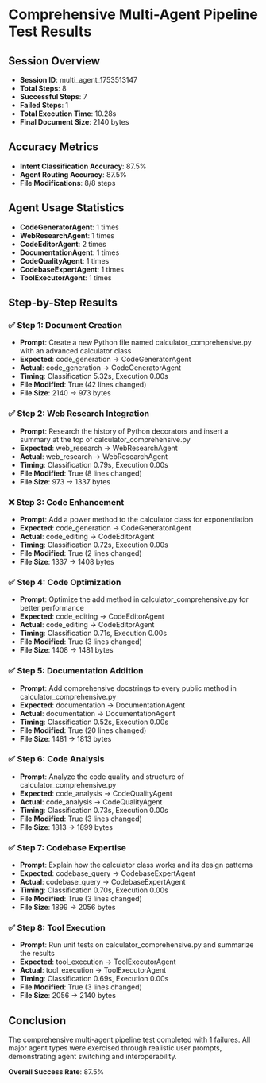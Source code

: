 # Comprehensive Multi-Agent Pipeline Test Results

## Session Overview
- **Session ID**: multi_agent_1753513147
- **Total Steps**: 8
- **Successful Steps**: 7
- **Failed Steps**: 1
- **Total Execution Time**: 10.28s
- **Final Document Size**: 2140 bytes

## Accuracy Metrics
- **Intent Classification Accuracy**: 87.5%
- **Agent Routing Accuracy**: 87.5%
- **File Modifications**: 8/8 steps

## Agent Usage Statistics
- **CodeGeneratorAgent**: 1 times
- **WebResearchAgent**: 1 times
- **CodeEditorAgent**: 2 times
- **DocumentationAgent**: 1 times
- **CodeQualityAgent**: 1 times
- **CodebaseExpertAgent**: 1 times
- **ToolExecutorAgent**: 1 times

## Step-by-Step Results

### ✅ Step 1: Document Creation
- **Prompt**: Create a new Python file named calculator_comprehensive.py with an advanced calculator class
- **Expected**: code_generation → CodeGeneratorAgent
- **Actual**: code_generation → CodeGeneratorAgent
- **Timing**: Classification 5.32s, Execution 0.00s
- **File Modified**: True (42 lines changed)
- **File Size**: 2140 → 973 bytes

### ✅ Step 2: Web Research Integration
- **Prompt**: Research the history of Python decorators and insert a summary at the top of calculator_comprehensive.py
- **Expected**: web_research → WebResearchAgent
- **Actual**: web_research → WebResearchAgent
- **Timing**: Classification 0.79s, Execution 0.00s
- **File Modified**: True (8 lines changed)
- **File Size**: 973 → 1337 bytes

### ❌ Step 3: Code Enhancement
- **Prompt**: Add a power method to the calculator class for exponentiation
- **Expected**: code_generation → CodeGeneratorAgent
- **Actual**: code_editing → CodeEditorAgent
- **Timing**: Classification 0.72s, Execution 0.00s
- **File Modified**: True (2 lines changed)
- **File Size**: 1337 → 1408 bytes

### ✅ Step 4: Code Optimization
- **Prompt**: Optimize the add method in calculator_comprehensive.py for better performance
- **Expected**: code_editing → CodeEditorAgent
- **Actual**: code_editing → CodeEditorAgent
- **Timing**: Classification 0.71s, Execution 0.00s
- **File Modified**: True (3 lines changed)
- **File Size**: 1408 → 1481 bytes

### ✅ Step 5: Documentation Addition
- **Prompt**: Add comprehensive docstrings to every public method in calculator_comprehensive.py
- **Expected**: documentation → DocumentationAgent
- **Actual**: documentation → DocumentationAgent
- **Timing**: Classification 0.52s, Execution 0.00s
- **File Modified**: True (20 lines changed)
- **File Size**: 1481 → 1813 bytes

### ✅ Step 6: Code Analysis
- **Prompt**: Analyze the code quality and structure of calculator_comprehensive.py
- **Expected**: code_analysis → CodeQualityAgent
- **Actual**: code_analysis → CodeQualityAgent
- **Timing**: Classification 0.73s, Execution 0.00s
- **File Modified**: True (3 lines changed)
- **File Size**: 1813 → 1899 bytes

### ✅ Step 7: Codebase Expertise
- **Prompt**: Explain how the calculator class works and its design patterns
- **Expected**: codebase_query → CodebaseExpertAgent
- **Actual**: codebase_query → CodebaseExpertAgent
- **Timing**: Classification 0.70s, Execution 0.00s
- **File Modified**: True (3 lines changed)
- **File Size**: 1899 → 2056 bytes

### ✅ Step 8: Tool Execution
- **Prompt**: Run unit tests on calculator_comprehensive.py and summarize the results
- **Expected**: tool_execution → ToolExecutorAgent
- **Actual**: tool_execution → ToolExecutorAgent
- **Timing**: Classification 0.69s, Execution 0.00s
- **File Modified**: True (3 lines changed)
- **File Size**: 2056 → 2140 bytes

## Conclusion
The comprehensive multi-agent pipeline test completed with 1 failures. 
All major agent types were exercised through realistic user prompts, demonstrating agent switching and interoperability.

**Overall Success Rate**: 87.5%
